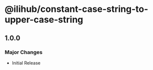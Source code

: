 # @ilihub/constant-case-string-to-upper-case-string

## 1.0.0

### Major Changes

- Initial Release
